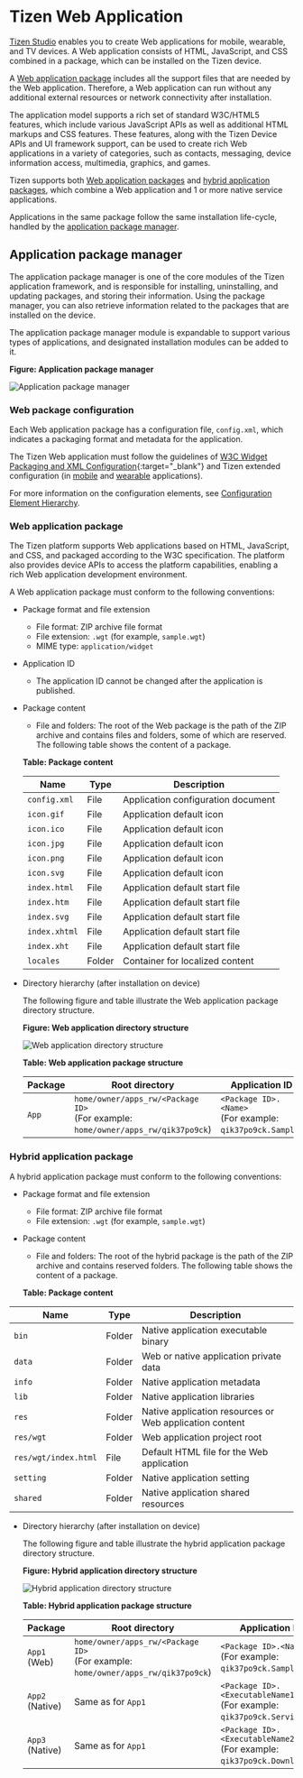
# Tizen Web Application

[Tizen Studio](../tizen-studio/index.md) enables you to create Web applications for mobile, wearable, and TV devices. A Web application consists of HTML, JavaScript, and CSS combined in a package, which can be installed on the Tizen device.  

A [Web application package](./tutorials/process/app-dev-process.md#package) includes all the support files that are needed by the Web application.
Therefore, a Web application can run without any additional external resources or network connectivity after installation.

The application model supports a rich set of standard W3C/HTML5 features, which include various JavaScript APIs as well as additional
HTML markups and CSS features. These features, along with the Tizen Device APIs and UI framework support, can be used to create rich Web
applications in a variety of categories, such as contacts, messaging, device information access, multimedia, graphics, and games.

Tizen supports both [Web application packages](#wap) and [hybrid application packages](#hap), which combine a Web application and 1 or
more native service applications.

Applications in the same package follow the same installation life-cycle, handled by the [application package manager](#package).

<a name="package"></a>
## Application package manager

The application package manager is one of the core modules of the Tizen application framework, and is responsible for installing, uninstalling, and updating packages, and storing their information. Using the package manager, you can also retrieve information related to the packages that are installed on the device.

The application package manager module is expandable to support various types of applications, and designated installation modules can be added to it.

**Figure: Application package manager**

![Application package
manager](./media/application_package_manager.png)

<a name="config"></a>
### Web package configuration

Each Web application package has a configuration file, `config.xml`, which indicates a packaging format and metadata for the application.

The Tizen Web application must follow the guidelines of [W3C Widget Packaging and XML Configuration](https://www.w3.org/TR/widgets/){:target="_blank"} and
Tizen extended configuration (in [mobile](../tizen-studio/web-tools/config-editor.md#mw_extend)
and
[wearable](../tizen-studio/web-tools/config-editor.md#ww_extend) applications).

For more information on the configuration elements, see [Configuration Element Hierarchy](../tizen-studio/web-tools/config-editor.md#hierarchy).

<a name="wap"></a>
### Web application package

The Tizen platform supports Web applications based on HTML, JavaScript, and CSS, and packaged according to the W3C specification. The platform also provides device APIs to access the platform capabilities, enabling a rich Web application development environment.

A Web application package must conform to the following conventions:

- Package format and file extension
    - File format: ZIP archive file format
    - File extension: `.wgt` (for example, `sample.wgt`)
    - MIME type: `application/widget`
- Application ID
    - The application ID cannot be changed after the application is published.
- Package content
    - File and folders: The root of the Web package is the path of the     ZIP archive and contains files and folders, some of which are reserved. The following table shows the content of a package.

    **Table: Package content**

  | Name | Type | Description |
  |-----|-------|--------|
  | `config.xml` |File | Application configuration document |
  | `icon.gif` | File  | Application default icon |
  | `icon.ico` | File  | Application default icon |
  | `icon.jpg`| File | Application default icon |
  | `icon.png` | File  | Application default icon |
  | `icon.svg` | File  | Application default icon |
  | `index.html` | File  |  Application default start file |
  | `index.htm`   | File  |  Application default start file |
  | `index.svg`  | File  |  Application default start file |
  | `index.xhtml`  | File  | Application default start file |
  | `index.xht`   | File  | Application default start file |
  | `locales`  | Folder | Container for localized content |

- Directory hierarchy (after installation on device)

    The following figure and table illustrate the Web application package directory structure.

    **Figure: Web application directory structure**

    ![Web application directory structure](./media/web_app_directory_structure.png)

    **Table: Web application package structure**

  |  Package | Root directory | Application ID | Core XML file |
  |-----|-----|-----|-----|
  | `App` | `home/owner/apps_rw/<Package ID>` <br> (For example:<br> `home/owner/apps_rw/qik37po9ck`) | `<Package ID>.<Name>`<br> (For example:<br>   `qik37po9ck.Sample`) | `opt/share/packages/<Package ID>.xml` <br> (For example: <br>    `opt/share/packages/qik37po9ck.xml`) |

<a name="hap"></a>
### Hybrid application package

A hybrid application package must conform to the following conventions:

- Package format and file extension
  - File format: ZIP archive file format
  - File extension: `.wgt` (for example, `sample.wgt`)
- Package content
  - File and folders: The root of the hybrid package is the path of   the ZIP archive and contains reserved folders. The following     table shows the content of a package.


  **Table: Package content**

 | Name  | Type | Description |
 |-----|-----|------|
 | `bin` | Folder | Native application executable binary |
 | `data` | Folder | Web or native application private data |
 | `info` | Folder |Native application metadata |
 | `lib` |Folder|Native application libraries |
 | `res`| Folder | Native application resources or Web application content |
 | `res/wgt`|Folder| Web application project root|
 | `res/wgt/index.html`| File |  Default HTML file for the Web application |
 | `setting`   |     Folder |  Native application setting |
 | `shared` |   Folder | Native application shared resources |

- Directory hierarchy (after installation on device)

    The following figure and table illustrate the hybrid application package directory structure.

    **Figure: Hybrid application directory structure**

    ![Hybrid application directory structure](./media/hybrid_app_package_manager.png)

    **Table: Hybrid application package structure**

  | Package | Root directory | Application ID | Core XML file    |
  |-----|-----|-----|-----|
  | `App1`<br>(Web) |  `home/owner/apps_rw/<Package ID>` <br> (For example:  <br>    `home/owner/apps_rw/qik37po9ck`)  |  `<Package ID>.<Name>`     <br>   (For example:  <br> `qik37po9ck.Sample`)    |  `opt/share/packages/<Package ID>.xml`        <br>  (For example: <br> `opt/share/packages/qik37po9ck.xml`)  |
  |  `App2` <br> (Native) |   Same as for `App1` |   `<Package ID>.<ExecutableName1>`<br>   (For example:<br>     `qik37po9ck.Service`)  |   Same as for `App1` |
  |   `App3` <br> (Native) |  Same as for `App1` |   `<Package ID>.<ExecutableName2>` <br>  (For example: <br>     `qik37po9ck.Downloader`)     |  Same as for `App1` |
